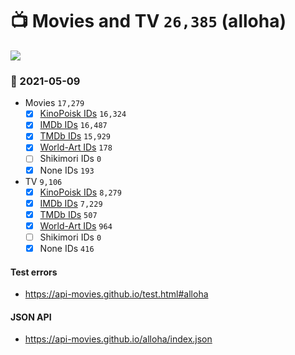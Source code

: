 # :tv: Movies and TV `26,385` (alloha)

<a href="https://API-Movies.github.io"><img src="https://API-Movies.github.io/banner.png?cache"></a>

### :date: 2021-05-09
- Movies `17,279`
  - [x] <a href="https://API-Movies.github.io/alloha/movie_kinopoisk_ids.json">KinoPoisk IDs</a> `16,324`
  - [x] <a href="https://API-Movies.github.io/alloha/movie_imdb_ids.json">IMDb IDs</a> `16,487`
  - [x] <a href="https://API-Movies.github.io/alloha/movie_tmdb_ids.json">TMDb IDs</a> `15,929`
  - [x] <a href="https://API-Movies.github.io/alloha/movie_world_art_ids.json">World-Art IDs</a> `178`
  - [ ] Shikimori IDs `0`
  - [x] None IDs `193`
- TV `9,106`
  - [x] <a href="https://API-Movies.github.io/alloha/tv_kinopoisk_ids.json">KinoPoisk IDs</a> `8,279`
  - [x] <a href="https://API-Movies.github.io/alloha/tv_imdb_ids.json">IMDb IDs</a> `7,229`
  - [x] <a href="https://API-Movies.github.io/alloha/tv_tmdb_ids.json">TMDb IDs</a> `507`
  - [x] <a href="https://API-Movies.github.io/alloha/tv_world_art_ids.json">World-Art IDs</a> `964`
  - [ ] Shikimori IDs `0`
  - [x] None IDs `416`
#### Test errors
- <a href='https://api-movies.github.io/test.html#alloha'>https://api-movies.github.io/test.html#alloha</a>
#### JSON API
- <a href='https://api-movies.github.io/alloha/index.json'>https://api-movies.github.io/alloha/index.json</a>
